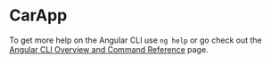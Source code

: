 # CarApp

To get more help on the Angular CLI use `ng help` or go check out the [Angular CLI Overview and Command Reference](https://angular.io/cli) page.
